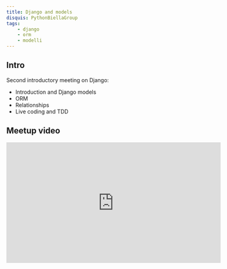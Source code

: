 ```yaml
---
title: Django and models
disquis: PythonBiellaGroup
tags:
    - django
    - orm
    - modelli
---
```


## Intro

Second introductory meeting on Django:

* Introduction and Django models
* ORM
* Relationships
* Live coding and TDD

## Meetup video

<iframe width="560" height="315" src="https://www.youtube.com/embed/eEc-Gr2ABr8?si=t-TSjlVQFYWDrrAE" title="YouTube video player" frameborder="0" allow="accelerometer; autoplay; clipboard-write; encrypted-media; gyroscope; picture-in-picture; web-share" allowfullscreen></iframe>